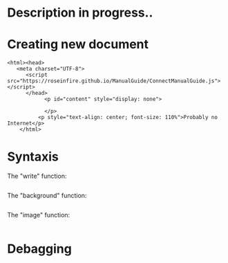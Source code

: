 # Description in  progress..
# Creating new document
```
<html><head>
   <meta charset="UTF-8">
      <script src="https://roseinfire.github.io/ManualGuide/ConnectManualGuide.js"></script>
      </head>
            <p id="content" style="display: none">
                
            </p>
          <p style="text-align: center; font-size: 110%">Probably no Internet</p>
    </html>
```
# Syntaxis
The "write" function: 
```
```
The "background" function:
```
```
The "image" function:
```
```
# Debagging
